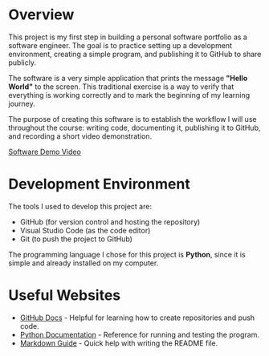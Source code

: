 # Overview

This project is my first step in building a personal software portfolio as a software engineer. The goal is to practice setting up a development environment, creating a simple program, and publishing it to GitHub to share publicly. 

The software is a very simple application that prints the message **"Hello World"** to the screen. This traditional exercise is a way to verify that everything is working correctly and to mark the beginning of my learning journey. 

The purpose of creating this software is to establish the workflow I will use throughout the course: writing code, documenting it, publishing it to GitHub, and recording a short video demonstration.

[Software Demo Video](http://youtube.link.goes.here)

# Development Environment

The tools I used to develop this project are:
* GitHub (for version control and hosting the repository)
* Visual Studio Code (as the code editor)
* Git (to push the project to GitHub)

The programming language I chose for this project is **Python**, since it is simple and already installed on my computer.

# Useful Websites

* [GitHub Docs](https://docs.github.com/en) - Helpful for learning how to create repositories and push code.
* [Python Documentation](https://docs.python.org/3/) - Reference for running and testing the program.
* [Markdown Guide](https://www.markdownguide.org/cheat-sheet/) - Quick help with writing the README file.
